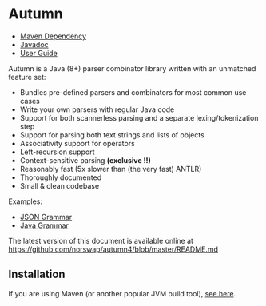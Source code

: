 # Autumn

- [Maven Dependency][jitpack]
- [Javadoc][snapdoc]
- [User Guide](/doc/README.md)

[jitpack]: https://jitpack.io/#norswap/autumn4
[snapdoc]: https://jitpack.io/com/github/norswap/autumn4/-SNAPSHOT/javadoc/

Autumn is a Java (8+) parser combinator library written with an unmatched feature
set:

- Bundles pre-defined parsers and combinators for most common use cases
- Write your own parsers with regular Java code
- Support for both scannerless parsing and a separate lexing/tokenization step
- Support for parsing both text strings and lists of objects
- Associativity support for operators
- Left-recursion support
- Context-sensitive parsing **(exclusive !!)**
- Reasonably fast (5x slower than (the very fast) ANTLR)
- Thoroughly documented
- Small & clean codebase

Examples:

- [JSON Grammar](/examples/norswap/lang/json/JSON.java)
- [Java Grammar](/examples/norswap/lang/java/Grammar.java)

The latest version of this document is available online at  
https://github.com/norswap/autumn4/blob/master/README.md

## Installation 

If you are using Maven (or another popular JVM build tool), [see here][jitpack].

<!-- (for first release)

A self-contained JAR file is also available [here][jar] as part of [a release] that also
includes sources and javadoc.

[jar]: https://github.com/norswap/autumn4/releases/download/1.0.0/autumn4-1.0.0-fatjar.jar
[a release]: https://github.com/norswap/autumn4/releases

-->
